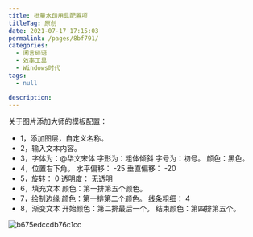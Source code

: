 ```yaml
---
title: 批量水印用具配置项
titleTag: 原创
date: 2021-07-17 17:15:03
permalink: /pages/8bf791/
categories: 
  - 闲言碎语
  - 效率工具
  - Windows时代
tags: 
  - null

description: 
---
```



关于图片添加大师的模板配置：

- 1，添加图层，自定义名称。
- 2，输入文本内容。
- 3，字体为：@华文宋体  字形为：粗体倾斜  字号为：初号。	颜色：黑色。
- 4，位置右下角。	水平偏移： -25 	垂直偏移： 	-20
- 5，旋转： 0   透明度： 无透明
- 6，填充文本   颜色：第一排第五个颜色。
- 7，绘制边缘   颜色：第一排第二个颜色。		线条粗细： 4
- 8，渐变文本	 开始颜色：第二排最后一个。    结束颜色：第四排第五个。

![b675edccdb76c1cc](http://t.eryajf.net/imgs/2021/09/b620489b7e6a5501.jpg)